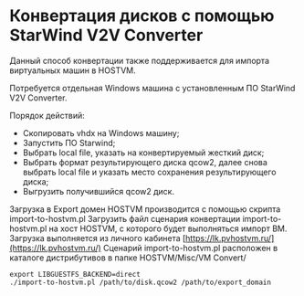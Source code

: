 # Конвертация дисков с помощью StarWind V2V Converter

Данный способ конвертации также поддерживается для импорта виртуальных машин в HOSTVM.&#x20;

Потребуется отдельная Windows машина с установленным ПО StarWind V2V Converter.

Порядок действий:

* Скопировать vhdx на Windows машину;
* Запустить ПО Starwind;
* Выбрать local file, указать на конвертируемый жесткий диск;
* Выбрать формат результирующего диска qcow2, далее снова выбрать local file и указать место сохранения результирующего диска;
* Выгрузить получившийся qcow2 диск.

Загрузка в Export домен HOSTVM производится с помощью скрипта import-to-hostvm.pl Загрузить файл сценария конвертации import-to-hostvm.pl на хост HOSTVM, с которого будет выполняться импорт ВМ. Загрузка выполняется из личного кабинета [https://lk.pvhostvm.ru/](https://lk.pvhostvm.ru/) Сценарий import-to-hostvm.pl  расположен в каталоге дистрибутивов в папке HOSTVM/Misc/VM Convert/

```
export LIBGUESTFS_BACKEND=direct
./import-to-hostvm.pl /path/to/disk.qcow2 /path/to/export_domain
```
